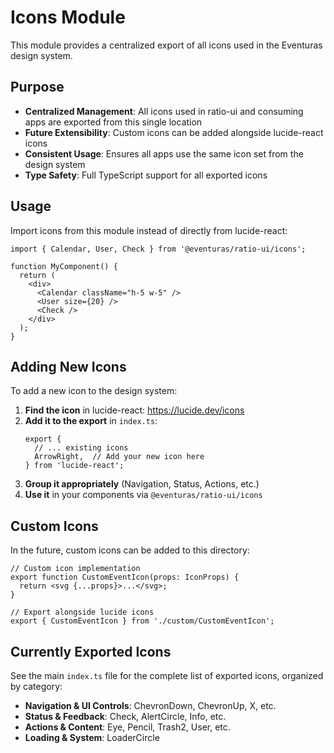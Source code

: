 # Icons Module

This module provides a centralized export of all icons used in the Eventuras design system.

## Purpose

- **Centralized Management**: All icons used in ratio-ui and consuming apps are exported from this single location
- **Future Extensibility**: Custom icons can be added alongside lucide-react icons
- **Consistent Usage**: Ensures all apps use the same icon set from the design system
- **Type Safety**: Full TypeScript support for all exported icons

## Usage

Import icons from this module instead of directly from lucide-react:

```tsx
import { Calendar, User, Check } from '@eventuras/ratio-ui/icons';

function MyComponent() {
  return (
    <div>
      <Calendar className="h-5 w-5" />
      <User size={20} />
      <Check />
    </div>
  );
}
```

## Adding New Icons

To add a new icon to the design system:

1. **Find the icon** in lucide-react: https://lucide.dev/icons
2. **Add it to the export** in `index.ts`:
   ```tsx
   export {
     // ... existing icons
     ArrowRight,  // Add your new icon here
   } from 'lucide-react';
   ```
3. **Group it appropriately** (Navigation, Status, Actions, etc.)
4. **Use it** in your components via `@eventuras/ratio-ui/icons`

## Custom Icons

In the future, custom icons can be added to this directory:

```tsx
// Custom icon implementation
export function CustomEventIcon(props: IconProps) {
  return <svg {...props}>...</svg>;
}

// Export alongside lucide icons
export { CustomEventIcon } from './custom/CustomEventIcon';
```

## Currently Exported Icons

See the main `index.ts` file for the complete list of exported icons, organized by category:

- **Navigation & UI Controls**: ChevronDown, ChevronUp, X, etc.
- **Status & Feedback**: Check, AlertCircle, Info, etc.
- **Actions & Content**: Eye, Pencil, Trash2, User, etc.
- **Loading & System**: LoaderCircle
